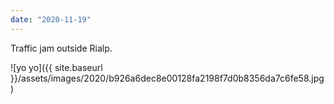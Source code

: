```yaml
---
date: "2020-11-19"
---
```


Traffic jam outside Rialp.

![yo yo]({{ site.baseurl }}/assets/images/2020/b926a6dec8e00128fa2198f7d0b8356da7c6fe58.jpg)
